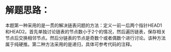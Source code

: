 解题思路：
===
本题第一种采用的是一贯的解决链表问题的方法：定义一前一后两个指针HEAD1和HEAD2。首先单独讨论链表的节点数小于2个的情况，然后遍历链表，保存相关节点后交换相邻节点。然后分链表的节点是奇数个或者偶数个进行讨论。该种方法属于纯硬推。第二种方法采用的是递归，具体可参考代码的注释。

